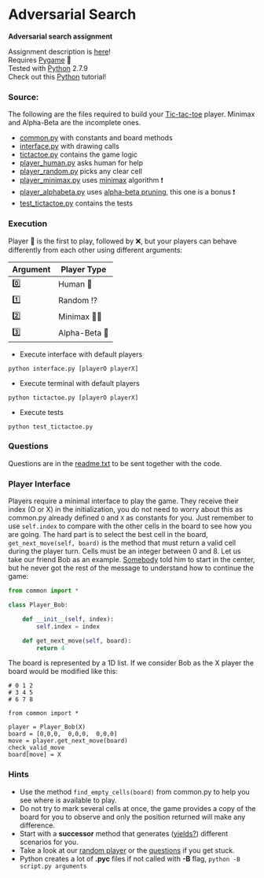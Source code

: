 # Adversarial Search
**Adversarial search assignment**

Assignment description is [here](ai-t1b.pdf)!  
Requires [Pygame](http://www.pygame.org/news.html) :snake:  
Tested with [Python](https://www.python.org/) 2.7.9  
Check out this [Python](http://learnpython.org/) tutorial!

### Source:
The following are the files required to build your [Tic-tac-toe](http://en.wikipedia.org/wiki/Tic-tac-toe) player. Minimax and Alpha-Beta are the incomplete ones.

- [common.py](common.py) with constants and board methods
- [interface.py](interface.py) with drawing calls
- [tictactoe.py](tictactoe.py) contains the game logic
- [player_human.py](player_human.py) asks human for help
- [player_random.py](player_random.py) picks any clear cell
- [player_minimax.py](player_minimax.py) uses [minimax](http://en.wikipedia.org/wiki/Minimax) algorithm :exclamation:
- [player_alphabeta.py](player_alphabeta.py) uses [alpha-beta pruning](http://en.wikipedia.org/wiki/Alpha%E2%80%93beta_pruning), this one is a bonus :exclamation:
- [test_tictactoe.py](test_tictactoe.py) contains the tests

### Execution

Player :large_blue_circle: is the first to play, followed by :x:, but your players can behave differently from each other using different arguments:

| Argument | Player Type |
| -------- | ------------- |
|   :zero: | Human :restroom:  |
|   :one:  | Random :interrobang: |
|   :two:  | Minimax :arrow_down_small::arrow_up_small: |
|   :three:| Alpha-Beta :rocket: |

- Execute interface with default players
```
python interface.py [playerO playerX]
```
- Execute terminal with default players
```
python tictactoe.py [playerO playerX]
```
- Execute tests
```
python test_tictactoe.py
```

### Questions

Questions are in the [readme.txt](readme.txt) to be sent together with the code.

### Player Interface

Players require a minimal interface to play the game. They receive their index (O or X) in the initialization, you do not need to worry about this as common.py already defined ```O``` and ```X``` as constants for you. Just remember to use ```self.index``` to compare with the other cells in the board to see how you are going. The hard part is to select the best cell in the board, ```get_next_move(self, board)``` is the method that must return a valid cell during the player turn. Cells must be an integer between 0 and 8. Let us take our friend Bob as an example. [Somebody](http://en.wikipedia.org/wiki/Alice_and_Bob) told him to start in the center, but he never got the rest of the message to understand how to continue the game:

```Python
from common import *

class Player_Bob:

    def __init__(self, index):
        self.index = index

    def get_next_move(self, board):
        return 4
```

The board is represented by a 1D list. If we consider Bob as the X player the board would be modified like this:

```
# 0 1 2
# 3 4 5
# 6 7 8

from common import *

player = Player_Bob(X)
board = [0,0,0,  0,0,0,  0,0,0]
move = player.get_next_move(board)
check_valid_move
board[move] = X
```

### Hints

- Use the method ```find_empty_cells(board)``` from common.py to help you see where is available to play.
- Do not try to mark several cells at once, the game provides a copy of the board for you to observe and only the position returned will make any difference.
- Start with a **successor** method that generates ([yields?](http://stackoverflow.com/questions/231767/what-does-the-yield-keyword-do-in-python)) different scenarios for you.
- Take a look at our [random player](player_random.py) or the [questions](readme.txt) if you get stuck.
- Python creates a lot of **.pyc** files if not called with **-B** flag, ```python -B script.py arguments```
